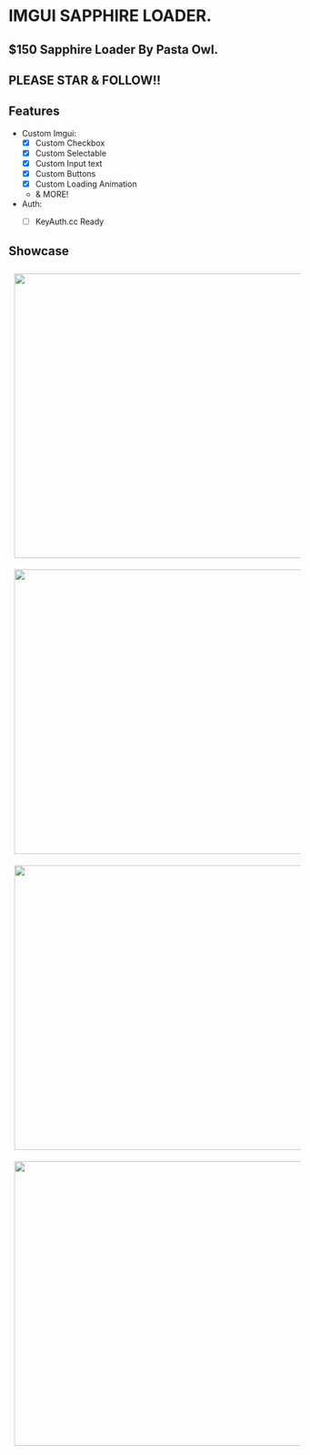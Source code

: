 # IMGUI SAPPHIRE LOADER.

## $150 Sapphire Loader By Pasta Owl.

## PLEASE STAR & FOLLOW!! 

## Features
* Custom Imgui:
    * [x] Custom Checkbox
    * [x] Custom Selectable
    * [x] Custom Input text
    * [x] Custom Buttons
    * [x] Custom Loading Animation
    * & MORE!
* Auth:
    * [ ] KeyAuth.cc Ready


## Showcase
 <img src="https://i.imgur.com/TQT3IZh.png" width="750" height="500" style="margin: 10px;" />  
 <img src="https://i.imgur.com/nhb5pH4.png" width="750" height="500" style="margin: 10px;" />  
 <img src="https://i.imgur.com/T06EIA7.png" width="750" height="500" style="margin: 10px;" />  
 <img src="https://i.imgur.com/PKW8I6R.png" width="750" height="500" style="margin: 10px;" />  
